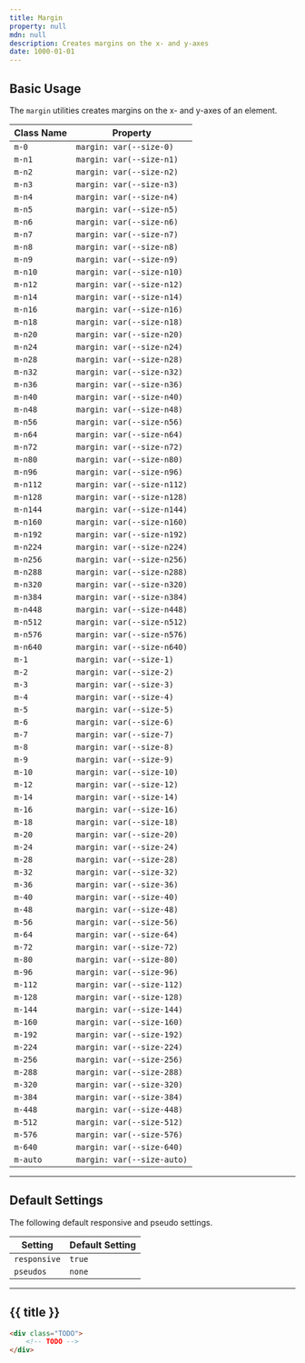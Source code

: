 ```yaml
---
title: Margin
property: null
mdn: null
description: Creates margins on the x- and y-axes
date: 1000-01-01
---
```


## Basic Usage

The `margin` utilities creates margins on the x- and y-axes of an element.

| Class Name | Property                   |
| ---------- | -------------------------- |
| `m-0`      | `margin: var(--size-0)`    |
| `m-n1`     | `margin: var(--size-n1)`   |
| `m-n2`     | `margin: var(--size-n2)`   |
| `m-n3`     | `margin: var(--size-n3)`   |
| `m-n4`     | `margin: var(--size-n4)`   |
| `m-n5`     | `margin: var(--size-n5)`   |
| `m-n6`     | `margin: var(--size-n6)`   |
| `m-n7`     | `margin: var(--size-n7)`   |
| `m-n8`     | `margin: var(--size-n8)`   |
| `m-n9`     | `margin: var(--size-n9)`   |
| `m-n10`    | `margin: var(--size-n10)`  |
| `m-n12`    | `margin: var(--size-n12)`  |
| `m-n14`    | `margin: var(--size-n14)`  |
| `m-n16`    | `margin: var(--size-n16)`  |
| `m-n18`    | `margin: var(--size-n18)`  |
| `m-n20`    | `margin: var(--size-n20)`  |
| `m-n24`    | `margin: var(--size-n24)`  |
| `m-n28`    | `margin: var(--size-n28)`  |
| `m-n32`    | `margin: var(--size-n32)`  |
| `m-n36`    | `margin: var(--size-n36)`  |
| `m-n40`    | `margin: var(--size-n40)`  |
| `m-n48`    | `margin: var(--size-n48)`  |
| `m-n56`    | `margin: var(--size-n56)`  |
| `m-n64`    | `margin: var(--size-n64)`  |
| `m-n72`    | `margin: var(--size-n72)`  |
| `m-n80`    | `margin: var(--size-n80)`  |
| `m-n96`    | `margin: var(--size-n96)`  |
| `m-n112`   | `margin: var(--size-n112)` |
| `m-n128`   | `margin: var(--size-n128)` |
| `m-n144`   | `margin: var(--size-n144)` |
| `m-n160`   | `margin: var(--size-n160)` |
| `m-n192`   | `margin: var(--size-n192)` |
| `m-n224`   | `margin: var(--size-n224)` |
| `m-n256`   | `margin: var(--size-n256)` |
| `m-n288`   | `margin: var(--size-n288)` |
| `m-n320`   | `margin: var(--size-n320)` |
| `m-n384`   | `margin: var(--size-n384)` |
| `m-n448`   | `margin: var(--size-n448)` |
| `m-n512`   | `margin: var(--size-n512)` |
| `m-n576`   | `margin: var(--size-n576)` |
| `m-n640`   | `margin: var(--size-n640)` |
| `m-1`      | `margin: var(--size-1)`    |
| `m-2`      | `margin: var(--size-2)`    |
| `m-3`      | `margin: var(--size-3)`    |
| `m-4`      | `margin: var(--size-4)`    |
| `m-5`      | `margin: var(--size-5)`    |
| `m-6`      | `margin: var(--size-6)`    |
| `m-7`      | `margin: var(--size-7)`    |
| `m-8`      | `margin: var(--size-8)`    |
| `m-9`      | `margin: var(--size-9)`    |
| `m-10`     | `margin: var(--size-10)`   |
| `m-12`     | `margin: var(--size-12)`   |
| `m-14`     | `margin: var(--size-14)`   |
| `m-16`     | `margin: var(--size-16)`   |
| `m-18`     | `margin: var(--size-18)`   |
| `m-20`     | `margin: var(--size-20)`   |
| `m-24`     | `margin: var(--size-24)`   |
| `m-28`     | `margin: var(--size-28)`   |
| `m-32`     | `margin: var(--size-32)`   |
| `m-36`     | `margin: var(--size-36)`   |
| `m-40`     | `margin: var(--size-40)`   |
| `m-48`     | `margin: var(--size-48)`   |
| `m-56`     | `margin: var(--size-56)`   |
| `m-64`     | `margin: var(--size-64)`   |
| `m-72`     | `margin: var(--size-72)`   |
| `m-80`     | `margin: var(--size-80)`   |
| `m-96`     | `margin: var(--size-96)`   |
| `m-112`    | `margin: var(--size-112)`  |
| `m-128`    | `margin: var(--size-128)`  |
| `m-144`    | `margin: var(--size-144)`  |
| `m-160`    | `margin: var(--size-160)`  |
| `m-192`    | `margin: var(--size-192)`  |
| `m-224`    | `margin: var(--size-224)`  |
| `m-256`    | `margin: var(--size-256)`  |
| `m-288`    | `margin: var(--size-288)`  |
| `m-320`    | `margin: var(--size-320)`  |
| `m-384`    | `margin: var(--size-384)`  |
| `m-448`    | `margin: var(--size-448)`  |
| `m-512`    | `margin: var(--size-512)`  |
| `m-576`    | `margin: var(--size-576)`  |
| `m-640`    | `margin: var(--size-640)`  |
| `m-auto`   | `margin: var(--size-auto)` |

---

## Default Settings

The following default responsive and pseudo settings.

| Setting      | Default Setting |
| ------------ | --------------- |
| `responsive` | `true`          |
| `pseudos`    | `none`          |

---

## {{ title }}

<div class="bg-silver-200 p-20 h-256 radius-md flex flex-wrap align-content-center">
  <!-- ... -->
</div>

```html
<div class="TODO">
	<!-- TODO -->
</div>
```

<!-- No MDN docs -->
